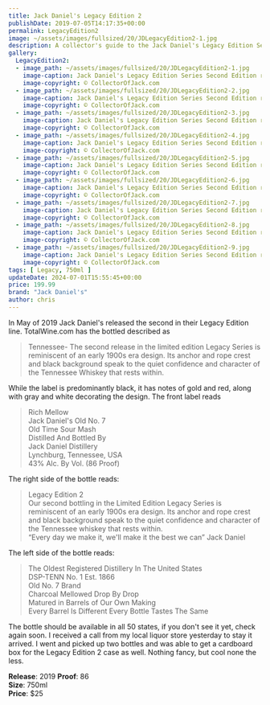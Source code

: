 ```yaml
---
title: Jack Daniel's Legacy Edition 2
publishDate: 2019-07-05T14:17:35+00:00
permalink: LegacyEdition2
image: ~/assets/images/fullsized/20/JDLegacyEdition2-1.jpg
description: A collector's guide to the Jack Daniel's Legacy Edition Series Second Edition release, the red and black label
gallery:
  LegacyEdition2:
  - image_path: ~/assets/images/fullsized/20/JDLegacyEdition2-1.jpg
    image-caption: Jack Daniel's Legacy Edition Series Second Edition release, the red and black label
    image-copyright: © CollectorOfJack.com
  - image_path: ~/assets/images/fullsized/20/JDLegacyEdition2-2.jpg
    image-caption: Jack Daniel's Legacy Edition Series Second Edition release, the red and black label
    image-copyright: © CollectorOfJack.com
  - image_path: ~/assets/images/fullsized/20/JDLegacyEdition2-3.jpg
    image-caption: Jack Daniel's Legacy Edition Series Second Edition release, the red and black label
    image-copyright: © CollectorOfJack.com
  - image_path: ~/assets/images/fullsized/20/JDLegacyEdition2-4.jpg
    image-caption: Jack Daniel's Legacy Edition Series Second Edition release, the red and black label
    image-copyright: © CollectorOfJack.com
  - image_path: ~/assets/images/fullsized/20/JDLegacyEdition2-5.jpg
    image-caption: Jack Daniel's Legacy Edition Series Second Edition release, the red and black label
    image-copyright: © CollectorOfJack.com
  - image_path: ~/assets/images/fullsized/20/JDLegacyEdition2-6.jpg
    image-caption: Jack Daniel's Legacy Edition Series Second Edition release, the red and black label
    image-copyright: © CollectorOfJack.com
  - image_path: ~/assets/images/fullsized/20/JDLegacyEdition2-7.jpg
    image-caption: Jack Daniel's Legacy Edition Series Second Edition release, the red and black label
    image-copyright: © CollectorOfJack.com
  - image_path: ~/assets/images/fullsized/20/JDLegacyEdition2-8.jpg
    image-caption: Jack Daniel's Legacy Edition Series Second Edition release, the red and black label
    image-copyright: © CollectorOfJack.com
  - image_path: ~/assets/images/fullsized/20/JDLegacyEdition2-9.jpg
    image-caption: Jack Daniel's Legacy Edition Series Second Edition release, the red and black label
    image-copyright: © CollectorOfJack.com
tags: [ Legacy, 750ml ]
updateDate: 2024-07-01T15:55:45+00:00
price: 199.99
brand: "Jack Daniel's"
author: chris
---
```

In May of 2019 Jack Daniel's released the second in their Legacy Edition line. TotalWine.com has the bottled described as

> Tennessee- The second release in the limited edition Legacy Series is reminiscent of an early 1900s era design. Its anchor and rope crest and black background speak to the quiet confidence and character of the Tennessee Whiskey that rests within.

While the label is predominantly black, it has notes of gold and red, along with gray and white decorating the design. The front label reads

> Rich Mellow  
> Jack Daniel's Old No. 7  
> Old Time Sour Mash  
> Distilled And Bottled By  
> Jack Daniel Distillery  
> Lynchburg, Tennessee, USA  
> 43% Alc. By Vol. (86 Proof)  


The right side of the bottle reads:
> Legacy Edition 2  
> Our second bottling in the Limited Edition Legacy Series is reminiscent of an early 1900s era design. Its anchor and rope crest and black background speak to the quiet confidence and character of the Tennessee whiskey that rests within.  
> “Every day we make it, we'll make it the best we can”
> Jack Daniel

The left side of the bottle reads:
> The Oldest Registered Distillery In The United States  
> DSP-TENN No. 1 Est. 1866  
> Old No. 7 Brand  
> Charcoal Mellowed Drop By Drop  
> Matured in Barrels of Our Own Making  
> Every Barrel Is Different Every Bottle Tastes The Same

The bottle should be available in all 50 states, if you don't see it yet, check again soon. I received a call from my local liquor store yesterday to stay it arrived. I went and picked up two bottles and was able to get a cardboard box for the Legacy Edition 2 case as well. Nothing fancy, but cool none the less.


**Release**: 2019 
**Proof**: 86   
**Size**: 750ml  
**Price**: $25   

